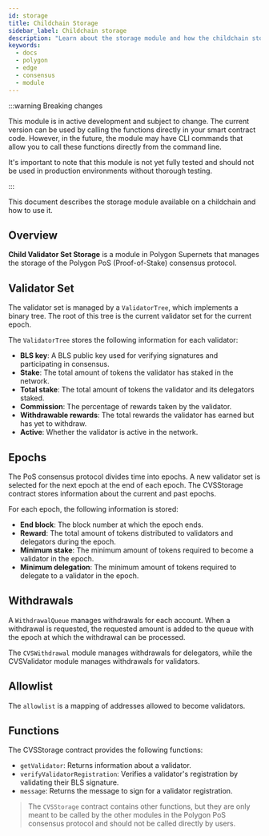 ```yaml
---
id: storage
title: Childchain Storage
sidebar_label: Childchain storage
description: "Learn about the storage module and how the childchain stores key system components."
keywords:
  - docs
  - polygon
  - edge
  - consensus
  - module
---
```


:::warning Breaking changes

This module is in active development and subject to change. The current version can be used by calling the functions directly in your smart contract code. However, in the future, the module may have CLI commands that allow you to call these functions directly from the command line.

It's important to note that this module is not yet fully tested and should not be used in production environments without thorough testing.

:::

This document describes the storage module available on a childchain and how to use it.

## Overview

**Child Validator Set Storage** is a module in Polygon Supernets that manages the storage of the Polygon PoS (Proof-of-Stake) consensus protocol.

## Validator Set

The validator set is managed by a `ValidatorTree`, which implements a binary tree. The root of this tree is the current validator set for the current epoch.

The `ValidatorTree` stores the following information for each validator:

- **BLS key**: A BLS public key used for verifying signatures and participating in consensus.
- **Stake**: The total amount of tokens the validator has staked in the network.
- **Total stake**: The total amount of tokens the validator and its delegators staked.
- **Commission**: The percentage of rewards taken by the validator.
- **Withdrawable rewards**: The total rewards the validator has earned but has yet to withdraw.
- **Active**: Whether the validator is active in the network.

## Epochs

The PoS consensus protocol divides time into epochs. A new validator set is selected for the next epoch at the end of each epoch. The CVSStorage contract stores information about the current and past epochs.

For each epoch, the following information is stored:

- **End block**: The block number at which the epoch ends.
- **Reward**: The total amount of tokens distributed to validators and delegators during the epoch.
- **Minimum stake**: The minimum amount of tokens required to become a validator in the epoch.
- **Minimum delegation**: The minimum amount of tokens required to delegate to a validator in the epoch.

## Withdrawals

A `WithdrawalQueue` manages withdrawals for each account. When a withdrawal is requested, the requested amount is added to the queue with the epoch at which the withdrawal can be processed.

The `CVSWithdrawal` module manages withdrawals for delegators, while the CVSValidator module manages withdrawals for validators.

## Allowlist

The `allowlist` is a mapping of addresses allowed to become validators.

## Functions

The CVSStorage contract provides the following functions:

- `getValidator`: Returns information about a validator.
- `verifyValidatorRegistration`: Verifies a validator's registration by validating their BLS signature.
- `message`: Returns the message to sign for a validator registration.

> The `CVSStorage` contract contains other functions, but they are only meant to be called by the other modules in the Polygon PoS consensus protocol and should not be called directly by users.
